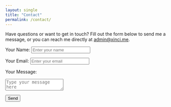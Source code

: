 ```yaml
---
layout: single
title: "Contact"
permalink: /contact/
---
```


Have questions or want to get in touch? Fill out the form below to send me a message, or you can reach me directly at [admin@xinci.me](mailto:admin@xinci.me).

<form action="https://formspree.io/f/mzzbrzgn" method="POST">
  <label for="name">Your Name:</label>
  <input type="text" id="name" name="name" placeholder="Enter your name" required>

  <label for="email">Your Email:</label>
  <input type="email" id="email" name="email" placeholder="Enter your email" required>

  <label for="message">Your Message:</label>
  <textarea id="message" name="message" placeholder="Type your message here" required></textarea>

  <button type="submit">Send</button>
</form>
